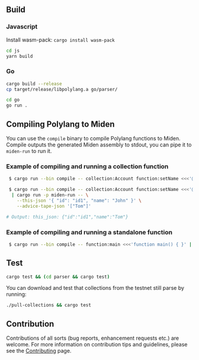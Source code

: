 ## Build

### Javascript

Install wasm-pack: `cargo install wasm-pack`

```bash
cd js
yarn build
```

### Go

```bash
cargo build --release
cp target/release/libpolylang.a go/parser/

cd go
go run .
```

## Compiling Polylang to Miden

You can use the `compile` binary to compile Polylang functions to Miden. Compile outputs the generated Miden assembly to stdout, you can pipe it to `miden-run` to run it.

### Example of compiling and running a collection function

```bash
 $ cargo run --bin compile -- collection:Account function:setName <<<'@public collection Account { id: string; name: string; function setName(newName: string) { this.name = newName; } }'

 $ cargo run --bin compile -- collection:Account function:setName <<<'@public collection Account { id: string; name: string; function setName(newName: string) { this.name = newName; } }' \
  | cargo run -p miden-run -- \
    --this-json '{ "id": "id1", "name": "John" }' \
    --advice-tape-json '["Tom"]'

# Output: this_json: {"id":"id1","name":"Tom"}
```

### Example of compiling and running a standalone function

```bash
 $ cargo run --bin compile -- function:main <<<'function main() { }' | cargo run -p miden-run
```

## Test

```bash
cargo test && (cd parser && cargo test)
```

You can download and test that collections from the testnet still parse by running:

```bash
./pull-collections && cargo test
```

## Contribution

Contributions of all sorts (bug reports, enhancement requests etc.) are welcome. For more information on contribution tips and guidelines, please see the [Contributing](CONTRIBUTING.md) page.
